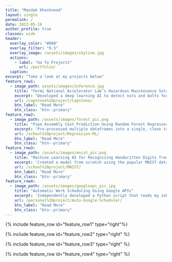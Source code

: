 ```yaml
---
title: "Mazdak Khoshnood"
layout: single
permalink: /
date: 2022-05-16
author_profile: true
classes: wide
header:
  overlay_color: "#000"
  overlay_filter: "0.5"
  overlay_image: /assets/images/skyline.jpg
  actions:
    - label: "Go To Projects"
      url: /portfolio/
  caption: 
excerpt: "Take a look at my projects below"
feature_row1:
  - image_path: assets/images/inference.jpg
    title: "Fermi National Accelerator Lab’s Hazardous Maintenance Solution Using Object Detection in 3D space"
    excerpt: "Developed a deep learning AI to detect nuts and bolts for maintenance in radioactive environments at Fermilab"
    url: /capstone%20project/Capstone/
    btn_label: "Read More"
    btn_class: "btn--primary"
feature_row2:
  - image_path: /assets/images/forest_pic.png
    title: "Pipe Assembly Cost Prediction Using Random Forest Regressor Model"
    excerpt: 'Pre-processed multiple dataframes into a single, clean table to train a machine learning algorithm'
    url: /school%20project/Regression-ML/
    btn_label: "Read More"
    btn_class: "btn--primary"
feature_row3:
  - image_path: /assets/images/mnist_pic.png
    title: "Machine Learning AI for Recognizing Handwritten Digits from Pictures"
    excerpt: 'Created a model from scratch using the popular MNIST database and the machine learning API: Tensorflow'
    url: /school%20project/MNIST/
    btn_label: "Read More"
    btn_class: "btn--primary"
feature_row4:
  - image_path: /assets/images/googleapi_pic.jpg
    title: "Automatic Work Scheduling Using Google APIs"
    excerpt: 'Independently developed a Python script that reads my inbox to create a daily schedule in my calendar'
    url: /personal%20project/Auto-Google-Scheduler/
    btn_label: "Read More"
    btn_class: "btn--primary"
---
```


{% include feature_row id="feature_row1" type="right"%}

{% include feature_row id="feature_row2" type="right" %}

{% include feature_row id="feature_row3" type="right" %}

{% include feature_row id="feature_row4" type="right" %}
